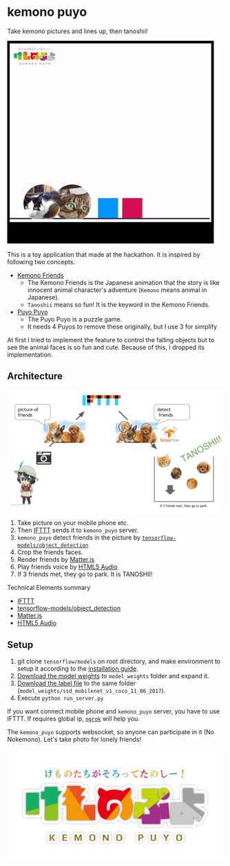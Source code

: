 # kemono puyo

Take kemono pictures and lines up, then tanoshii!

![demo](./doc/demo.gif)

This is a toy application that made at the hackathon. It is inspired by following two concepts. 

* [Kemono Friends](https://en.wikipedia.org/wiki/Kemono_Friends)
  * The Kemono Friends is the Japanese animation that the story is like innocent animal character's adventure (`Kemono` means animal in Japanese).
  * `Tanoshii` means so fun! It is the keyword in the Kemono Friends.
* [Puyo Puyo](https://en.wikipedia.org/wiki/Puyo_Puyo)
  * The Puyo Puyo is a puzzle game.
  * It needs 4 Puyos to remove these originally, but I use 3 for simplify

At first I tried to implement the feature to control the falling objects but to see the animal faces is so fun and cute. Because of this, I dropped its implementation.

## Architecture

![architecture](./doc/architecture.png)

1. Take picture on your mobile phone etc.
2. Then [IFTTT](https://ifttt.com/discover) sends it to `kemono_puyo` server.
3. `kemono_puyo` detect friends in the picture by [`tensorflow-models/object_detection`](https://github.com/tensorflow/models/tree/master/research/object_detection)
4. Crop the friends faces.
5. Render friends by [Matter.js](http://brm.io/matter-js/)
6. Play friends voice by [HTML5 Audio](https://www.w3schools.com/html/html5_audio.asp)
7. If 3 friends met, they go to park. It is TANOSHII!

Technical Elements summary

* [IFTTT](https://ifttt.com/discover)
* [tensorflow-models/object_detection](https://github.com/tensorflow/models/tree/master/research/object_detection)
* [Matter.js](http://brm.io/matter-js/)
* [HTML5 Audio](https://www.w3schools.com/html/html5_audio.asp)


## Setup

1. git clone `tensorflow/models` on root directory, and make environment to setup it according to the [installation guide](https://github.com/tensorflow/models/blob/master/research/object_detection/g3doc/installation.md).
2. [Download the model weights](http://download.tensorflow.org/models/object_detection/ssd_mobilenet_v1_coco_11_06_2017.tar.gz) to `model_weights` folder and expand it.
3. [Download the label file](https://github.com/tensorflow/models/blob/master/research/object_detection/data/mscoco_label_map.pbtxt) to the same folder (`model_weights/ssd_mobilenet_v1_coco_11_06_2017`).
4. Execute `python run_server.py`

If you want connect mobile phone and `kemono_puyo` server, you have to use IFTTT. If requires global ip, [`ngrok`](https://ngrok.com/) will help you.

The `kemono_puyo` supports websocket, so anyone can participate in it (No Nokemono). Let's take photo for lonely friends!

![title](./kemono_puyo/static/images/title.png)
